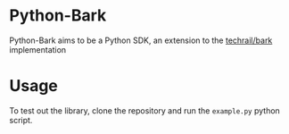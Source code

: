 # Python-Bark

Python-Bark aims to be a Python SDK, an extension to the [techrail/bark](https://github.com/techrail/bark) implementation


# Usage


To test out the library, clone the repository and run the `example.py` python script.
